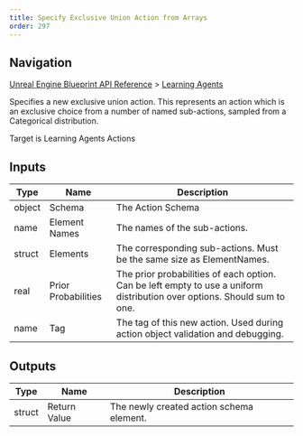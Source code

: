 ```yaml
---
title: Specify Exclusive Union Action from Arrays
order: 297
---
```

## Navigation

[Unreal Engine Blueprint API Reference](https://dev.epicgames.com/documentation/en-us/unreal-engine/BlueprintAPI) > [Learning Agents](https://dev.epicgames.com/documentation/en-us/unreal-engine/BlueprintAPI/LearningAgents)

Specifies a new exclusive union action. This represents an action which is an exclusive choice from a number of named sub-actions, sampled
from a Categorical distribution.

Target is Learning Agents Actions

## Inputs

| Type | Name | Description |
| --- | --- | --- |
| object | Schema | The Action Schema |
| name | Element Names | The names of the sub-actions. |
| struct | Elements | The corresponding sub-actions. Must be the same size as ElementNames. |
| real | Prior Probabilities | The prior probabilities of each option. Can be left empty to use a uniform distribution over options. Should sum to one. |
| name | Tag | The tag of this new action. Used during action object validation and debugging. |

## Outputs

| Type | Name | Description |
| --- | --- | --- |
| struct | Return Value | The newly created action schema element. |
